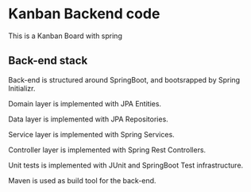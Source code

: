 # Kanban Backend code

This is a Kanban Board with spring 

## Back-end stack

Back-end is structured around SpringBoot, and bootsrapped by Spring Initializr.

Domain layer is implemented with JPA Entities.

Data layer is implemented with JPA Repositories.

Service layer is implemented with Spring Services.

Controller layer is implemented with Spring Rest Controllers.

Unit tests is implemented with JUnit and SpringBoot Test infrastructure.

Maven is used as build tool for the back-end.




